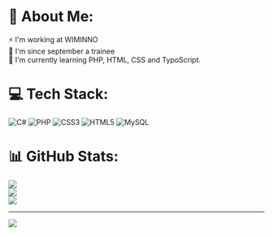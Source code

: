 # 💫 About Me:
⚡ I'm working at WIMINNO<br>💬 I'm since september a trainee<br>🌱 I'm currently learning PHP, HTML, CSS and TypoScript. 


# 💻 Tech Stack:
![C#](https://img.shields.io/badge/c%23-%23239120.svg?style=for-the-badge&logo=c-sharp&logoColor=white) ![PHP](https://img.shields.io/badge/php-%23777BB4.svg?style=for-the-badge&logo=php&logoColor=white) ![CSS3](https://img.shields.io/badge/css3-%231572B6.svg?style=for-the-badge&logo=css3&logoColor=white) ![HTML5](https://img.shields.io/badge/html5-%23E34F26.svg?style=for-the-badge&logo=html5&logoColor=white) ![MySQL](https://img.shields.io/badge/mysql-%2300f.svg?style=for-the-badge&logo=mysql&logoColor=white)
# 📊 GitHub Stats:
![](https://github-readme-stats.vercel.app/api?username=wimelbel&theme=dark&hide_border=false&include_all_commits=false&count_private=true)<br/>
![](https://github-readme-streak-stats.herokuapp.com/?user=wimelbel&theme=dark&hide_border=false)<br/>
![](https://github-readme-stats.vercel.app/api/top-langs/?username=wimelbel&theme=dark&hide_border=false&include_all_commits=false&count_private=true&layout=compact)

---
[![](https://visitcount.itsvg.in/api?id=wimelbel&icon=0&color=0)](https://visitcount.itsvg.in)

<!-- Proudly created with GPRM ( https://gprm.itsvg.in ) -->
